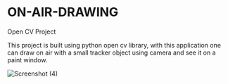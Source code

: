 # ON-AIR-DRAWING
Open CV Project

This project is built using python open cv library, with this application one can draw on air with a small tracker object using camera and see it on a paint window.

![Screenshot (4)](https://user-images.githubusercontent.com/70857971/205017140-b96326c0-8e74-4573-b2bb-e6e85f6b8af1.png)
